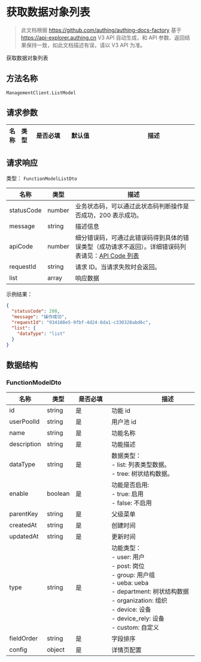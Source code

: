 # 获取数据对象列表

<!--
  警告⚠️：
  不要直接修改该文档，
  https://github.com/Authing/authing-docs-factory
  使用该项目进行生成
-->

<LastUpdated />

> 此文档根据 https://github.com/authing/authing-docs-factory 基于 https://api-explorer.authing.cn V3 API 自动生成，和 API 参数、返回结果保持一致，如此文档描述有误，请以 V3 API 为准。

获取数据对象列表

## 方法名称

`ManagementClient.ListModel`

## 请求参数

| 名称 | 类型 | <div style="width:80px">是否必填</div> | <div style="width:60px">默认值</div> | <div style="width:300px">描述</div> | <div style="width:200px">示例值</div> |
| ---- | ---- | ---- | ---- | ---- | ---- |




## 请求响应

类型： `FunctionModelListDto`

| 名称 | 类型 | 描述 |
| ---- | ---- | ---- |
| statusCode | number | 业务状态码，可以通过此状态码判断操作是否成功，200 表示成功。 |
| message | string | 描述信息 |
| apiCode | number | 细分错误码，可通过此错误码得到具体的错误类型（成功请求不返回）。详细错误码列表请见：[API Code 列表](https://api-explorer.authing.cn/?tag=group/%E5%BC%80%E5%8F%91%E5%87%86%E5%A4%87#tag/%E5%BC%80%E5%8F%91%E5%87%86%E5%A4%87/%E9%94%99%E8%AF%AF%E5%A4%84%E7%90%86/apiCode) |
| requestId | string | 请求 ID。当请求失败时会返回。 |
| list | array | 响应数据 |



示例结果：

```json
{
  "statusCode": 200,
  "message": "操作成功",
  "requestId": "934108e5-9fbf-4d24-8da1-c330328abd6c",
  "list": {
    "dataType": "list"
  }
}
```

## 数据结构


### <a id="FunctionModelDto"></a> FunctionModelDto

| 名称 | 类型 | <div style="width:80px">是否必填</div> | <div style="width:300px">描述</div> | <div style="width:200px">示例值</div> |
| ---- |  ---- | ---- | ---- | ---- |
| id | string | 是 | 功能 id   |  |
| userPoolId | string | 是 | 用户池 id   |  |
| name | string | 是 | 功能名称   |  |
| description | string | 是 | 功能描述   |  |
| dataType | string | 是 | 数据类型：<br>    - list: 列表类型数据。<br>    - tree: 树状结构数据。<br>       | list |
| enable | boolean | 是 | 功能是否启用:<br>    - true: 启用<br>    - false: 不启用<br>       |  |
| parentKey | string | 是 | 父级菜单   |  |
| createdAt | string | 是 | 创建时间   |  |
| updatedAt | string | 是 | 更新时间   |  |
| type | string | 是 | 功能类型：<br>    - user: 用户<br>    - post: 岗位<br>    - group: 用户组<br>    - ueba: ueba<br>    - department: 树状结构数据<br>    - organization: 组织<br>    - device: 设备<br>    - device_rely: 设备<br>    - custom: 自定义<br>       | ueba |
| fieldOrder | string | 是 | 字段排序   |  |
| config | object | 是 | 详情页配置   |  |


